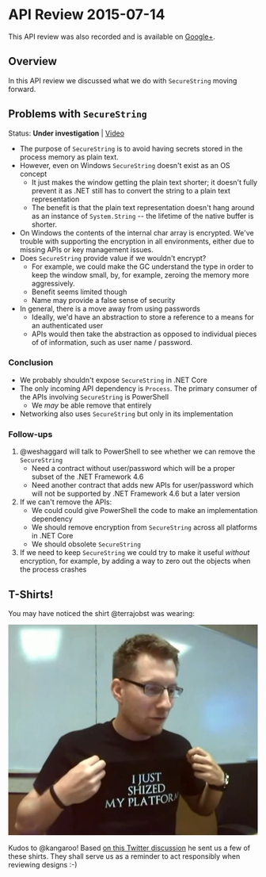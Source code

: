 # API Review 2015-07-14

This API review was also recorded and is available on [Google+](https://plus.google.com/events/cms40br51f6vt7eg73grju99690).

## Overview

In this API review we discussed what we do with `SecureString` moving forward.

## Problems with `SecureString`

Status: **Under investigation** |
[Video](https://plus.google.com/events/cms40br51f6vt7eg73grju99690)

* The purpose of `SecureString` is to avoid having secrets stored in the process
  memory as plain text.
* However, even on Windows `SecureString` doesn't exist as an OS concept
    - It just makes the window getting the plain text shorter; it doesn't fully
      prevent it as .NET still has to convert the string to a plain text
      representation
    - The benefit is that the plain text representation doesn't hang around
      as an instance of `System.String` -- the lifetime of the native buffer is
      shorter.
* On Windows the contents of the internal char array is encrypted. We've
  trouble with supporting the encryption in all environments, either due to
  missing APIs or key management issues.
* Does `SecureString` provide value if we wouldn't encrypt?
    - For example, we could make the GC understand the type in order to keep
      the window small, by, for example, zeroing the memory more aggressively.
    - Benefit seems limited though
    - Name may provide a false sense of security
* In general, there is a move away from using passwords
    - Ideally, we'd have an abstraction to store a reference to a means for an
      authenticated user
    - APIs would then take the abstraction as opposed to individual pieces of
      of information, such as user name / password.

### Conclusion

* We probably shouldn't expose `SecureString` in .NET Core
* The only incoming API dependency is `Process`. The primary consumer of the
  APIs involving `SecureString` is PowerShell
    - We *may* be able remove that entirely
* Networking also uses `SecureString` but only in its implementation

### Follow-ups

1. @weshaggard will talk to PowerShell to see whether we can remove the `SecureString`
    - Need a contract without user/password which will be a proper subset of the .NET Framework 4.6
    - Need another contract that adds new APIs for user/password which will not be supported by .NET Framework 4.6 but a later version
2. If we can't remove the APIs:
    - We could could give PowerShell the code to make an implementation dependency
    - We should remove encryption from `SecureString` across all platforms in .NET Core
    - We should obsolete `SecureString`
3. If we need to keep `SecureString` we could try to make it useful *without*
   encryption, for example, by adding a way to zero out the objects when the
   process crashes

## T-Shirts!

You may have noticed the shirt @terrajobst was wearing:

![](shirt.jpg)

Kudos to @kangaroo! Based [on this Twitter discussion][shirt-tweet] he sent us
a few of these shirts. They shall serve us as a reminder to act responsibly
when reviewing designs :-)

[shirt-tweet]: https://twitter.com/terrajobst/status/616094502579650560